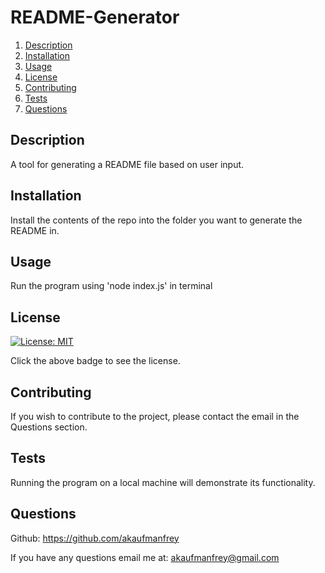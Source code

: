 # README-Generator 

1. [Description](#description)
2. [Installation](#installation)
3. [Usage](#usage)
4. [License](#license)
5. [Contributing](#contributing)
6. [Tests](#tests)
7. [Questions](#questions) 
## Description
A tool for generating a README file based on user input.
## Installation
Install the contents of the repo into the folder you want to generate the README in.
## Usage
Run the program using 'node index.js' in terminal
## License
[![License: MIT](https://img.shields.io/badge/License-MIT-blue.svg)](https://opensource.org/licenses/MIT)

Click the above badge to see the license.
## Contributing
If you wish to contribute to the project, please contact the email in the Questions section.
## Tests
Running the program on a local machine will demonstrate its functionality.
## Questions
Github: https://github.com/akaufmanfrey 

If you have any questions email me at: akaufmanfrey@gmail.com